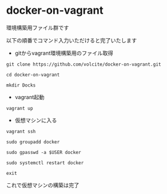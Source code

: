 # docker-on-vagrant

環境構築用ファイル群です

以下の順番でコマンド入力いただけると完了いたします

- gitからvagrant環境構築用のファイル取得

`git clone https://github.com/volcite/docker-on-vagrant.git`

`cd docker-on-vagrant`

`mkdir Docks`

- vagrant起動

`vagrant up`

- 仮想マシンに入る

`vagrant ssh`

`sudo groupadd docker`

`sudo gpasswd -a $USER docker`

`sudo systemctl restart docker`

`exit`

これで仮想マシンの構築は完了
